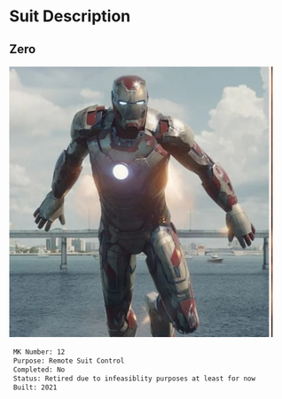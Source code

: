 # Suit Description
## Zero 
![img](mark42.PNG)
```
 MK Number: 12
 Purpose: Remote Suit Control
 Completed: No
 Status: Retired due to infeasiblity purposes at least for now
 Built: 2021
```
 
 
